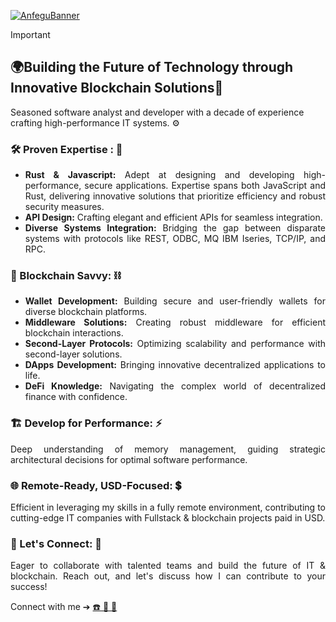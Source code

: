 [![AnfeguBanner](https://github.com/anfegu/anfegu/assets/7240030/50a24cb8-6368-4838-9256-b0cc9ad5089e)](https://linktr.ee/anfegu)
> [!IMPORTANT] 
> ## 🌍Building the Future of Technology through Innovative Blockchain Solutions🎯
> Seasoned software analyst and developer with a decade of experience crafting high-performance IT systems. ⚙️

<div align="justify">

### 🛠️ Proven Expertise : 🔧

- **Rust & Javascript:** Adept at designing and developing high-performance, secure applications. Expertise spans both JavaScript and Rust, delivering innovative solutions that prioritize efficiency and robust security measures.
- **API Design:** Crafting elegant and efficient APIs for seamless integration.
- **Diverse Systems Integration:** Bridging the gap between disparate systems with protocols like REST, ODBC, MQ IBM Iseries, TCP/IP, and RPC.

### 🔗 Blockchain Savvy: ⛓️ 

- **Wallet Development:** Building secure and user-friendly wallets for diverse blockchain platforms.
- **Middleware Solutions:** Creating robust middleware for efficient blockchain interactions.
- **Second-Layer Protocols:** Optimizing scalability and performance with second-layer solutions.
- **DApps Development:** Bringing innovative decentralized applications to life.
- **DeFi Knowledge:** Navigating the complex world of decentralized finance with confidence.

### 🏗️ Develop for Performance: ⚡

Deep understanding of memory management, guiding strategic architectural decisions for optimal software performance.

### 🌐 Remote-Ready, USD-Focused: 💲

Efficient in leveraging my skills in a fully remote environment, contributing to cutting-edge IT companies with Fullstack & blockchain projects paid in USD.

### 🤝 Let's Connect: 🔄

Eager to collaborate with talented teams and build the future of IT & blockchain. Reach out, and let's discuss how I can contribute to your success!

Connect with me ➔ [☎️ 📧 📲](https://linktr.ee/anfegu) 

</div>
